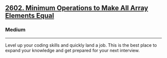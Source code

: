 <h2><a href="https://leetcode.com/contest/weekly-contest-338/problems/minimum-operations-to-make-all-array-elements-equal/">2602. Minimum Operations to Make All Array Elements Equal</a></h2><h3>Medium</h3><hr>Level up your coding skills and quickly land a job. This is the best place to expand your knowledge and get prepared for your next interview.